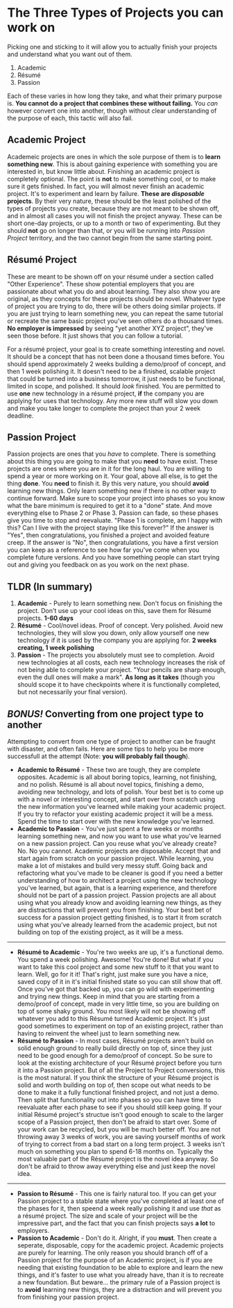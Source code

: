 # The Three Types of Projects you can work on

Picking one and sticking to it will allow you to actually finish your projects and understand what you want out of them.

1. Academic
1. Résumé
1. Passion

Each of these varies in how long they take, and what their primary purpose is. **You cannot do a project that combines these without failing.** You *can* however convert one into another, though without clear understanding of the purpose of each, this tactic will also fail.



## Academic Project

Academeic projects are ones in which the sole purpose of them is to **learn something new**. This is about gaining experience with something you are interested in, but know little about. Finishing an academic project is completely optional. The point is **not** to make something cool, or to make sure it gets finished. In fact, you will almost never finish an academic project. It's to experiment and learn by failure. **These are *disposable* projects**. By their very nature, these should be the least polished of the types of projects you create, because they are not meant to be shown off, and in almost all cases you will not finish the project anyway. These can be short one-day projects, or up to a month or two of experimenting. But they should **not** go on longer than that, or you will be running into *Passion Project* territory, and the two cannot begin from the same starting point.


## Résumé Project

These are meant to be shown off on your résumé under a section called "Other Experience". These show potential employers that you are passionate about what you do and about learning. They also show you are original, as they concepts for these projects should be novel. Whatever type of project you are trying to do, there will be others doing similar projects. If you are just trying to learn something new, you can repeat the same tutorial or recreate the same basic project you've seen others do a thousand times. **No employer is impressed** by seeing "yet another XYZ project", they've seen those before. It just shows that you can follow a tutorial.

For a résumé project, your goal is to create something interesting and novel. It should be a concept that has not been done a thousand times before. You should spend approximately 2 weeks building a demo/proof of concept, and then 1 week polishing it. It doesn't need to be a finished, scalable project that could be turned into a business tomorrow, it just needs to be functional, limited in scope, and polished. It should *look* finished. You are permitted to use **one** new technology in a résumé project, **if** the company you are applying for uses that technology. Any more new stuff will slow you down and make you take longer to complete the project than your 2 week deadline.


## Passion Project

Passion projects are ones that you *have* to complete. There is something about this thing you are going to make that you **need** to have exist. These projects are ones where you are in it for the long haul. You are willing to spend a year or more working on it. Your goal, above all else, is to get the thing **done**. You **need** to finish it. By this very nature, you should **avoid** learning new things. Only learn something new if there is no other way to continue forward. Make sure to scope your project into phases so you know what the bare minimum is required to get it to a "done" state. And move everything else to Phase 2 or Phase 3. Passion can fade, so these phases give you time to stop and reevaluate. "Phase 1 is complete, am I happy with this? Can I live with the project staying like this forever?" If the answer is "Yes", then congratulations, you finished a project and avoided feature creep. If the answer is "No", then congratulations, you have a first version you can keep as a reference to see how far you've come when you complete future versions. And you have something people can start trying out and giving you feedback on as you work on the next phase.



## TLDR (In summary)

1. **Academic** - Purely to learn something new. Don't focus on finishing the project. Don't use up your cool ideas on this, save them for Résumé projects. **1-60 days**
1. **Résumé** - Cool/novel ideas. Proof of concept. Very polished. Avoid new technologies, they will slow you down, only allow yourself one new technology if it is used by the company you are applying for. **2 weeks creating, 1 week polishing**
1. **Passion** - The projects you absolutely must see to completion. Avoid new technologies at all costs, each new technology increases the risk of not being able to complete your project. "Your pencils are sharp enough, even the dull ones will make a mark". **As long as it takes** (though you should scope it to have checkpoints where it is functionally completed, but not necessarily your final version).



## ***BONUS!*** Converting from one project type to another

Attempting to convert from one type of project to another can be fraught with disaster, and often fails. Here are some tips to help you be more successfull at the attempt (Note: **you will probably fail though**).

* **Academic to Résumé** - These two are tough, they are complete opposites. Academic is all about boring topics, learning, not finishing, and no polish. Résumé is all about novel topics, finishing a demo, avoiding new technology, and lots of polish. Your best bet is to come up with a novel or interesting concept, and start over from scratch using the new information you've learned while making your academic project. If you try to refactor your existing academic project it will be a mess. Spend the time to start over with the new knowledge you've learned.
* **Academic to Passion** - You've just spent a few weeks or months learning something new, and now you want to use what you've learned on a new passion project. Can you reuse what you've already create? No. No you cannot. Academic projects are disposable. Accept that and start again from scratch on your passion project. While learning, you make a lot of mistakes and build very messy stuff. Going back and refactoring what you've made to be cleaner is good if you need a better understanding of how to architect a project using the new technology you've learned, but again, that is a learning experience, and therefore should not be part of a passion project. Passion projects are all about using what you already know and avoiding learning new things, as they are distractions that will prevent you from finishing. Your best bet of success for a passion project getting finished, is to start it from scratch using what you've already learned from the academic project, but not building on top of the existing project, as it will be a mess.

* * *

* **Résumé to Academic** - You're two weeks are up, it's a functional demo. You spend a week polishing. Awesome! You're done! But what if you want to take this cool project and some new stuff to it that you want to learn. Well, go for it it! That's right, just make sure you have a nice, saved copy of it in it's initial finished state so you can still show that off. Once you've got that backed up, you can go wild with experimenting and trying new things. Keep in mind that you are starting from a demo/proof of concept, made in very little time, so you are building on top of some shaky ground. You most likely will not be showing off whatever you add to this Résumé turned Academic project. It's just good sometimes to experiment on top of an existing project, rather than having to reinvent the wheel just to learn something new.
* **Résumé to Passion** - In most cases, Résumé projects aren't build on solid enough ground to really build directly on top of, since they just need to be good enough for a demo/proof of concept. So be sure to look at the existing architecture of your Résumé project before you turn it into a Passion project. But of all the Project to Project conversions, this is the most natural. If you think the structure of your Résumé project is solid and worth building on top of, then scope out what needs to be done to make it a fully functional finished project, and not just a demo. Then split that functionality out into phases so you can have time to reevaluate after each phase to see if you should still keep going. If your initial Résumé project's structue isn't good enough to scale to the larger scope of a Passion project, then don't be afraid to start over. Some of your work can be recycled, but you will be much better off. You are not throwing away 3 weeks of work, you are saving yourself months of work of trying to correct from a bad start on a long term project. 3 weeks isn't much on something you plan to spend 6-18 months on. Typically the most valuable part of the Résumé project is the novel idea anyway. So don't be afraid to throw away everything else and just keep the novel idea.

* * *

* **Passion to Résumé** - This one is fairly natural too. If you can get your Passion project to a stable state where you've completed at least one of the phases for it, then speend a week really polishing it and use *that* as a résumé project. The size and scale of your project will be the impressive part, and the fact that you can finish projects says **a lot** to employers.
* **Passion to Academic** - Don't do it. Alright, if you **must**. Then create a seperate, disposable, copy for the academic project. Academic projects are purely for learning. The only reason you should branch off of a Passion project for the purpose of an Academic project, is if you are needing that existing foundation to be able to explore and learn the new things, and it's faster to use what you already have, than it is to recreate a new foundation. But beware... the primary rule of a Passion project is to **avoid** learning new things, they are a distraction and will prevent you from finishing your passion project.
